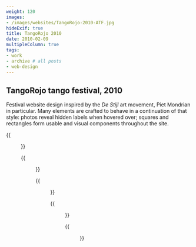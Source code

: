 ```yaml
---
weight: 120
images:
- /images/websites/TangoRojo-2010-ATF.jpg
hideExif: true
title: TangoRojo 2010
date: 2010-02-09
multipleColumn: true
tags:
- work
- archive # all posts
- web-design
---
```


## TangoRojo tango festival, 2010

Festival website design inspired by the _De Stijl_ art movement, Piet Mondrian
in particular. Many elements are crafted to behave in a continuation of that
style: photos reveal hidden labels when hovered over; squares and rectangles
form usable and visual components throughout the site.

{{<figure src="/img/websites/TangoRojo-2010-artists_1.jpg" title="Festival artists">}}

{{<figure src="/img/websites/TangoRojo-2010-artists_2.jpg" title="Festival artists">}}

{{<figure src="/img/websites/TangoRojo-2010-events_1.jpg" title="Festival events programme">}}

{{<figure src="/img/websites/TangoRojo-2010-events_2.jpg" title="Festival events programme">}}

{{<figure src="/img/websites/TangoRojo-2010-programme_1.jpg" title="Daily events programme">}}

